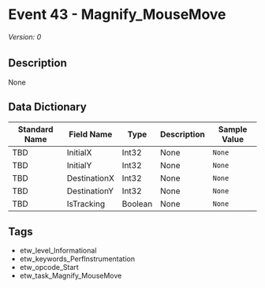 # Event 43 - Magnify_MouseMove
###### Version: 0

## Description
None

## Data Dictionary
|Standard Name|Field Name|Type|Description|Sample Value|
|---|---|---|---|---|
|TBD|InitialX|Int32|None|`None`|
|TBD|InitialY|Int32|None|`None`|
|TBD|DestinationX|Int32|None|`None`|
|TBD|DestinationY|Int32|None|`None`|
|TBD|IsTracking|Boolean|None|`None`|

## Tags
* etw_level_Informational
* etw_keywords_PerfInstrumentation
* etw_opcode_Start
* etw_task_Magnify_MouseMove